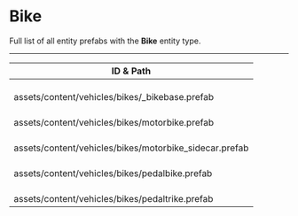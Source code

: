 # Bike
Full list of all <Badge type="warning" text="5"/> entity prefabs with the **Bike** entity type.

---
| ID & Path |
| --- |
| <a href="#1485211"><Badge id="1485211" type="tip" text="#"/></a> <Badge type="tip" text="1485211"/> <br> assets/content/vehicles/bikes/_bikebase.prefab |
| <a href="#248647596"><Badge id="248647596" type="tip" text="#"/></a> <Badge type="tip" text="248647596"/> <br> assets/content/vehicles/bikes/motorbike.prefab |
| <a href="#573812"><Badge id="573812" type="tip" text="#"/></a> <Badge type="tip" text="573812"/> <br> assets/content/vehicles/bikes/motorbike_sidecar.prefab |
| <a href="#226383098"><Badge id="226383098" type="tip" text="#"/></a> <Badge type="tip" text="226383098"/> <br> assets/content/vehicles/bikes/pedalbike.prefab |
| <a href="#383359455"><Badge id="383359455" type="tip" text="#"/></a> <Badge type="tip" text="383359455"/> <br> assets/content/vehicles/bikes/pedaltrike.prefab |
